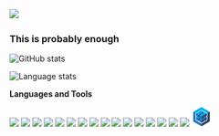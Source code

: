<a href=https://wiki.archlinux.org><img src="https://img.icons8.com/external-tal-revivo-shadow-tal-revivo/48/000000/external-arch-linux-composed-of-nonfree-and-open-source-software-logo-shadow-tal-revivo.png" width=
"100px" /></a>


###  This is probably enough

![GitHub stats](https://github-readme-stats.vercel.app/api?username=rsamhollyer&count_private=true&include_all_commits=true&show_icons=true&theme=tokyonight) 

![Language stats](https://github-readme-stats.vercel.app/api/top-langs/?username=rsamhollyer&layout=compact&theme=gruvbox)

**Languages and Tools**

<span><img src="https://img.icons8.com/dusk/64/000000/linux.png" width="35px"/></span>
<span><img src="https://img.icons8.com/nolan/64/google-cloud-platform.png" width="35px"/></span>
<spam><img src="https://img.icons8.com/external-tal-revivo-green-tal-revivo/36/000000/external-vim-a-highly-configurable-text-editor-for-efficiently-creating-and-changing-any-kind-of-text-logo-green-tal-revivo.png" width="35px"/></span>
<span><img src="https://img.icons8.com/dusk/64/000000/html-5.png" width="35px"/></span>
<span><img src="https://img.icons8.com/dusk/64/000000/css3.png" width="35px"/></span>
<span><img src="https://img.icons8.com/dusk/64/000000/javascript-logo.png" width="35px"/></span>
<span><img src="https://img.icons8.com/dusk/64/000000/python.png" width="35px"/></span>
<span><img src="https://img.icons8.com/dusk/50/000000/php-logo.png" width="35px"/></span>
<span><img src="https://img.icons8.com/fluency/48/000000/node-js.png" width="35px"/></span>
<span><img src="https://img.icons8.com/bubbles/50/000000/react.png" width="40px"/></span>
<span><img src="https://img.icons8.com/color/48/000000/gatsbyjs.png" width="35px"/></span>
<span><img src="https://img.icons8.com/dusk/64/000000/github.png" width="35px"/></span>
<span><img src="https://img.icons8.com/bubbles/50/000000/api.png" width="40px"/></span>
<span><img src="https://img.icons8.com/external-tal-revivo-tritone-tal-revivo/32/000000/external-graphql-an-open-source-data-query-and-manipulation-language-for-api-logo-tritone-tal-revivo.png" width="35px"/></span>
<span><img src="https://img.icons8.com/bubbles/50/000000/console.png" width="40px"/></span>
<span><img src="https://www.vectorlogo.zone/logos/postgresql/postgresql-icon.svg" width="35px" /></span>
<span><img src="https://github.com/nguyntony/nguyntony/blob/main/assets/sequelize.svg?raw=true" width="35px"/></span>

